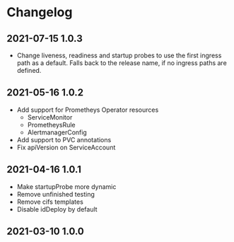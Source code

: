 # Changelog

## 2021-07-15 1.0.3

* Change liveness, readiness and startup probes to use the first ingress path as a default. Falls back to the release name, if no ingress paths are defined.

## 2021-05-16 1.0.2

* Add support for Prometheys Operator resources
  - ServiceMonitor
  - PrometheysRule
  - AlertmanagerConfig
* Add support to PVC annotations
* Fix apiVersion on ServiceAccount

## 2021-04-16 1.0.1

* Make startupProbe more dynamic
* Remove unfinished testing
* Remove cifs templates
* Disable idDeploy by default

## 2021-03-10 1.0.0
